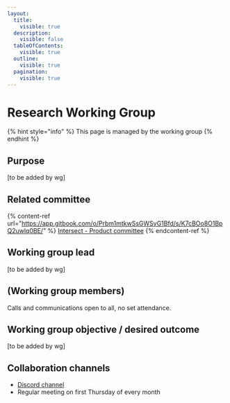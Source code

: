 ```yaml
---
layout:
  title:
    visible: true
  description:
    visible: false
  tableOfContents:
    visible: true
  outline:
    visible: true
  pagination:
    visible: true
---
```


# Research Working Group

{% hint style="info" %}
This page is managed by the working group
{% endhint %}

## Purpose

\[to be added by wg]

## Related committee

{% content-ref url="https://app.gitbook.com/o/Prbm1mtkwSsGWSvG1Bfd/s/K7cBOo8O1BpQ2uwlq0BE/" %}
[Intersect -  Product committee](https://app.gitbook.com/o/Prbm1mtkwSsGWSvG1Bfd/s/K7cBOo8O1BpQ2uwlq0BE/)
{% endcontent-ref %}



## Working group lead

\[to be added by wg]

## (Working group members)

Calls and communications open to all, no set attendance.

## Working group objective / desired outcome

\[to be added by wg]

## Collaboration channels&#x20;

* [Discord channel](https://discord.com/channels/1136727663583698984/1296205049915244594)
* Regular meeting on first Thursday of every month
